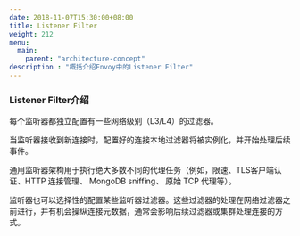 ```yaml
---
date: 2018-11-07T15:30:00+08:00
title: Listener Filter
weight: 212
menu:
  main:
    parent: "architecture-concept"
description : "概括介绍Envoy中的Listener Filter"
---
```


### Listener Filter介绍

每个监听器都独立配置有一些网络级别（L3/L4）的过滤器。

当监听器接收到新连接时，配置好的连接本地过滤器将被实例化，并开始处理后续事件。

通用监听器架构用于执行绝大多数不同的代理任务（例如，限速、TLS客户端认证、HTTP 连接管理、 MongoDB sniffing、 原始 TCP 代理等）。

监听器也可以选择性的配置某些监听器过滤器。这些过滤器的处理在网络过滤器之前进行，并有机会操纵连接元数据，通常会影响后续过滤器或集群处理连接的方式。